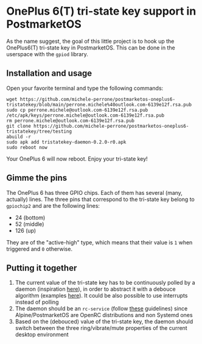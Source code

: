 # OnePlus 6(T) tri-state key support in PostmarketOS
As the name suggest, the goal of this little project is to hook up the OnePlus6(T) tri-state key in PostmarketOS. This can be done in the userspace with the `gpiod` library.
## Installation and usage
Open your favorite terminal and type the following commands:
~~~
wget https://github.com/michele-perrone/postmarketos-oneplus6-tristatekey/blob/main/perrone.michele%40outlook.com-6139e12f.rsa.pub
sudo cp perrone.michele@outlook.com-6139e12f.rsa.pub /etc/apk/keys/perrone.michele@outlook.com-6139e12f.rsa.pub
rm perrone.michele@outlook.com-6139e12f.rsa.pub
git clone https://github.com/michele-perrone/postmarketos-oneplus6-tristatekey/tree/testing
abuild -r
sudo apk add tristatekey-daemon-0.2.0-r0.apk
sudo reboot now
~~~
Your OnePlus 6 will now reboot. Enjoy your tri-state key!

## Gimme the pins
The OnePlus 6 has three GPIO chips. Each of them has several (many, actually) lines. The three pins that correspond to the tri-state key belong to `gpiochip2` and are the following lines:
* 24 (bottom)
* 52 (middle)
* 126 (up)   

They are of the "active-high" type, which means that their value is `1` when triggered and `0` otherwise.
## Putting it together
1. The current value of the tri-state key has to be continuously polled by a daemon (inspiration [here](https://stackoverflow.com/questions/17954432/creating-a-daemon-in-linux)), in order to abstract it with a debouce algorithm (examples [here](https://my.eng.utah.edu/~cs5780/debouncing.pdf)). It could be also possible to use interrupts instead of polling
2. The daemon should be an `rc-service` (follow [these](https://github.com/OpenRC/openrc/blob/master/service-script-guide.md) guidelines) since Alpine/PostmarketOS are OpenRC distributions and non Systemd ones
3. Based on the (debouced) value of the tri-state key, the daemon should switch between the three ring/vibrate/mute properties of the current desktop environment

